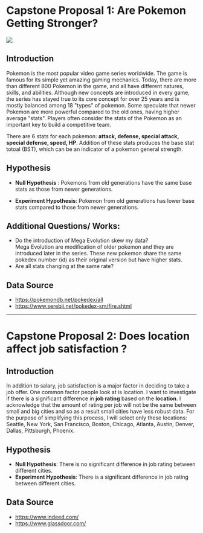 
# Capstone Proposal 1: ****Are Pokemon Getting Stronger?****
![](/home/chloe/Downloads/800px-International_Pokémon_logo.svg.png) 

## Introduction
Pokemon is the most popular video game series worldwide. The game is famous for its simple yet amazing gaming mechanics. Today, there are more than different 800 Pokemon in the game, and all have different natures, skills, and abilities. Although new concepts are introduced in every game, the series has stayed true to its core concept for over 25 years and is mostly balanced among 18 "types" of pokemon. Some speculate that newer Pokemon are more powerful compared to the old ones, having higher average "stats". Players often consider the stats of the Pokemon as an important key to build a competitive team. 

There are 6 stats for each pokemon: **attack, defense, special attack, special defense, speed, HP**. Addition of these stats produces the base stat totoal (BST), which can be an indicator of a pokemon general strength.  

## Hypothesis 

* **Null Hypothesis** : Pokemons from old generations have the same base stats as those from newer generations.

* **Experiment Hypothesis**: Pokemon from old generations has lower base stats compared to those from newer generations.

## Additional Questions/ Works:
* Do the introduction of Mega Evolution skew my data?  
    Mega Evolution are modification of older pokemon and they are introduced later in the series. These new pokemon share the same pokedex number (id) as their original version but have higher stats. 
* Are all stats changing at the same rate? 
 
## Data Source 

* https://pokemondb.net/pokedex/all
* https://www.serebii.net/pokedex-sm/fire.shtml

----

# Capstone Proposal 2: ****Does location affect job satisfaction ?****
## Introduction

In addition to salary, job satisfaction is a major factor in deciding to take a job offer. One common factor people look at is location. I want to investigate if there is a significant difference in **job rating** based on the **location**. I acknowledge that the amount of rating per job will not be the same between small and big cities and so as a result small cities have less robust data. 
For the purpose of simplifying this process, I will select only these locations: Seattle, New York, San Francisco, Boston, Chicago, Atlanta, Austin, Denver, Dallas, Pittsburgh, Phoenix. 

## Hypothesis  
* **Null Hypothesis**: There is no significant difference in job rating between different cities.
* **Experiment Hypothesis**: There is a significant difference in job rating between different cities.

## Data Source 
* https://www.indeed.com/
* https://www.glassdoor.com/
